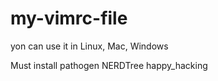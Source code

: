 # my-vimrc-file
yon can use it in Linux, Mac, Windows

Must install
   pathogen
   NERDTree
   happy_hacking
